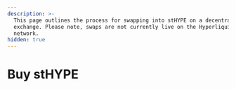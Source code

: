 ```yaml
---
description: >-
  This page outlines the process for swapping into stHYPE on a decentralized
  exchange. Please note, swaps are not currently live on the Hyperliquid
  network.
hidden: true
---
```


# Buy stHYPE

